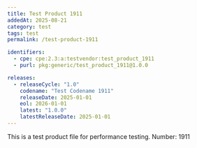 ```yaml
---
title: Test Product 1911
addedAt: 2025-08-21
category: test
tags: test
permalink: /test-product-1911

identifiers:
  - cpe: cpe:2.3:a:testvendor:test_product_1911
  - purl: pkg:generic/test_product_1911@1.0.0

releases:
  - releaseCycle: "1.0"
    codename: "Test Codename 1911"
    releaseDate: 2025-01-01
    eol: 2026-01-01
    latest: "1.0.0"
    latestReleaseDate: 2025-01-01
---
```


This is a test product file for performance testing. Number: 1911

